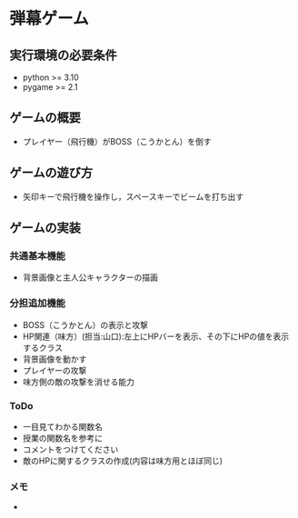 # 弾幕ゲーム

## 実行環境の必要条件
* python >= 3.10
* pygame >= 2.1

## ゲームの概要
* プレイヤー（飛行機）がBOSS（こうかとん）を倒す

## ゲームの遊び方
* 矢印キーで飛行機を操作し，スペースキーでビームを打ち出す

## ゲームの実装
### 共通基本機能
* 背景画像と主人公キャラクターの描画

### 分担追加機能
* BOSS（こうかとん）の表示と攻撃
* HP関連（味方）(担当:山口):左上にHPバーを表示、その下にHPの値を表示するクラス
* 背景画像を動かす
* プレイヤーの攻撃
* 味方側の敵の攻撃を消せる能力 

### ToDo
- 一目見てわかる関数名
- 授業の関数名を参考に
- コメントをつけてください
- 敵のHPに関するクラスの作成(内容は味方用とほぼ同じ)

### メモ
* 
